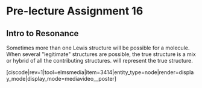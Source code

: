 <div style="float:right;margin:auto"><ebook-button title="Resonance" link="https://genchem.science.psu.edu/07-4-resonance"></ebook-button></div>


# Pre-lecture Assignment 16

## Intro to Resonance

Sometimes more than one Lewis structure will be possible for a molecule.  When several "legitimate" structures are possible, the true structure is a mix or hybrid of all the contributing structures.   will represent the true structure.  

[ciscode|rev=1|tool=elmsmedia|item=3414|entity_type=node|render=display_mode|display_mode=mediavideo__poster]